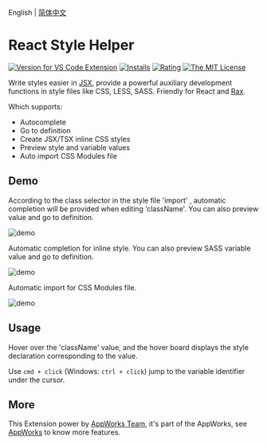 English | [简体中文](https://github.com/apptools-lab/appworks/blob/master/extensions/style-helper/README.zh-CN.md)

# React Style Helper

[![Version for VS Code Extension](https://vsmarketplacebadge.apphb.com/version-short/iceworks-team.iceworks-style-helper.svg?logo=visual-studio-code)](https://marketplace.visualstudio.com/items?itemName=iceworks-team.iceworks-style-helper)
[![Installs](https://vsmarketplacebadge.apphb.com/installs-short/iceworks-team.iceworks-style-helper.svg)](https://marketplace.visualstudio.com/items?itemName=iceworks-team.iceworks-style-helper)
[![Rating](https://vsmarketplacebadge.apphb.com/rating-short/iceworks-team.iceworks-style-helper.svg)](https://marketplace.visualstudio.com/items?itemName=iceworks-team.iceworks-style-helper)
[![The MIT License](https://img.shields.io/badge/license-MIT-blue.svg)](http://opensource.org/licenses/MIT)

Write styles easier in [JSX](https://reactjs.org/docs/introducing-jsx.html), provide  a powerful auxiliary development functions in style files like CSS, LESS, SASS. Friendly for React and [Rax](https://rax.js.org/).

Which supports:

* Autocomplete
* Go to definition
* Create JSX/TSX inline CSS styles
* Preview style and variable values
* Auto import CSS Modules file

## Demo

According to the class selector in the style file 'import' , automatic completion will be provided when editing ‘className'. You can also preview value and go to definition.

![demo](https://img.alicdn.com/imgextra/i2/O1CN01fiRbHN1gY7XQOSAlk_!!6000000004153-1-tps-750-545.gif)

Automatic completion for inline style. You can also preview SASS variable value and go to definition.

![demo](https://img.alicdn.com/imgextra/i1/O1CN01eK13T81wvy0wwt2v5_!!6000000006371-1-tps-750-546.gif)

Automatic import for CSS Modules file.

![demo](https://img.alicdn.com/imgextra/i1/O1CN01vdcFLc1Uw8xTHUfLx_!!6000000002581-1-tps-1712-666.gif)

## Usage

Hover over the 'className' value, and the hover board displays the style declaration corresponding to the value.

Use `cmd + click` (Windows: `ctrl + click`) jump to the variable identifier under the cursor.

## More

This Extension power by [AppWorks Team](https://marketplace.visualstudio.com/publishers/iceworks-team), it's part of the AppWorks, see [AppWorks](https://marketplace.visualstudio.com/items?itemName=iceworks-team.iceworks) to know more features.
